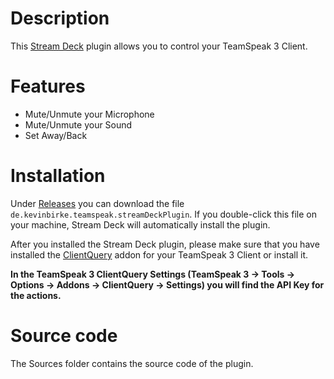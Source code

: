 # Description

This [Stream Deck](https://www.elgato.com/de/gaming/stream-deck) plugin allows you to control your TeamSpeak 3 Client.


# Features

- Mute/Unmute your Microphone
- Mute/Unmute your Sound
- Set Away/Back


# Installation

Under [Releases](https://github.com/Dragon092/streamdeck-teamspeak/releases) you can download the file `de.kevinbirke.teamspeak.streamDeckPlugin`. If you double-click this file on your machine, Stream Deck will automatically install the plugin.

After you installed the Stream Deck plugin, please make sure that you have installed the [ClientQuery](https://www.myteamspeak.com/addons/943dd816-7ef2-48d7-82b8-d60c3b9b10b3) addon for your TeamSpeak 3 Client or install it.

**In the TeamSpeak 3 ClientQuery Settings (TeamSpeak 3 -> Tools -> Options -> Addons -> ClientQuery -> Settings) you will find the API Key for the actions.**

# Source code

The Sources folder contains the source code of the plugin.
